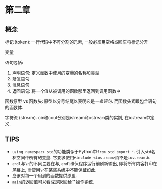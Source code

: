 
# 第二章

## 概念

标记 (token): 一行代码中不可分割的元素, 一般必须用空格或回车将标记分开

变量

语句包括:

1. 声明语句: 定义函数中使用的变量的名称和类型
2. 赋值语句
3. 消息语句
4. 返回语句: 将一个值从被调用的函数那里返回到调用函数中

函数原型 vs 函数头: 原型以分号结尾以表明它是*一条语句*. 而函数头紧跟包含语句的函数体.

字符流 (stream). cin和cout分别是istream和ostream类的实例, 在iostream中定义.

## TIPS

- `using namespace std`的功能类似于Python中`from std import *`.
  引入`std`名称空间中所有的变量. 它要求使用`#include <iostream>`而不是`iostream.h`.
- `endl`与`\n`的不同主要在与, `endl`确保程序运行前刷新输出,
  即将所有内容打印在屏幕上, 而使用`\n`在某些系统中不能保证如此.
- 应该对每一个用到的函数提供原型.
- `main`的返回值可以看成是返回给了操作系统.

